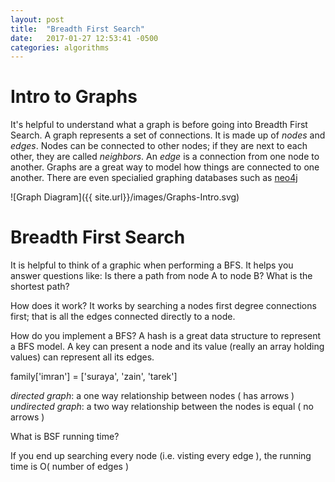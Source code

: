 ```yaml
---
layout: post
title:  "Breadth First Search"
date:   2017-01-27 12:53:41 -0500
categories: algorithms
---
```


# Intro to Graphs

It's helpful to understand what a graph is before going into Breadth First Search. A graph represents a set of connections. It is made up of _nodes_ and _edges_. Nodes can be connected to other nodes; if they are next to each other, they are called _neighbors_. An _edge_ is a connection from one node to another. Graphs are a great way to model how things are connected to one another. There are even specialied graphing databases such as [neo4j][neo4j-link]

![Graph Diagram]({{ site.url}}/images/Graphs-Intro.svg)

# Breadth First Search


It is helpful to think of a graphic when performing a BFS. It helps you answer questions like: Is there a path from node A to node B? What is the shortest path?

How does it work?
It works by searching a nodes first degree connections first; that is all the edges connected directly to a node.

How do you implement a BFS?
A hash is a great data structure to represent a BFS model. A key can present a node and its value (really an array holding values) can represent all its edges.

family['imran'] = ['suraya', 'zain', 'tarek']

_directed graph_: a one way relationship between nodes ( has arrows )
_undirected graph_: a two way relationship between the nodes is equal ( no arrows )


What is BSF running time?

If you end up searching every node (i.e. visting every edge ), the running time is O( number of edges )


[neo4j-link]: https://neo4j.com/
